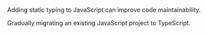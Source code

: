 Adding static typing to JavaScript can improve code maintainability.

Gradually migrating an existing JavaScript project to TypeScript.